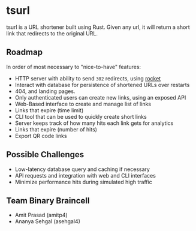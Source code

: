 # tsurl
tsurl is a URL shortener built using Rust. Given any url, it will return a short link that redirects to the original URL.

## Roadmap
In order of most necessary to "nice-to-have" features:
* HTTP server with ability to send `302` redirects, using [rocket](https://rocket.rs/)
* Interact with database for persistence of shortened URLs over restarts
* 404, and landing pages.
* Only authenticated users can create new links, using an exposed API
* Web-Based interface to create and manage list of links
* Links that expire (time limit)
* CLI tool that can be used to quickly create short links
* Server keeps track of how many hits each link gets for analytics
* Links that expire (number of hits)
* Export QR code links

## Possible Challenges
* Low-latency database query and caching if necessary
* API requests and integration with web and CLI interfaces
* Minimize performance hits during simulated high traffic


## Team Binary Braincell
* Amit Prasad (amitp4)
* Ananya Sehgal (asehgal4)
